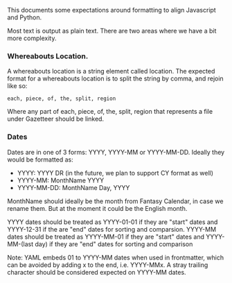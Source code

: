 This documents some expectations around formatting to align Javascript and Python.

Most text is output as plain text. There are two areas where we have a bit more complexity.

### Whereabouts Location.
A whereabouts location is a string element called location. The expected format for a whereabouts location is to split the string by comma, and rejoin like so:
```
each, piece, of, the, split, region
```

Where any part of each, piece, of, the, split, region that represents a file under Gazetteer should be linked.
### Dates
Dates are in one of 3 forms: YYYY, YYYY-MM or YYYY-MM-DD. Ideally they would be formatted as:
* YYYY: YYYY DR (in the future, we plan to support CY format as well)
* YYYY-MM: MonthName YYYY
* YYYY-MM-DD: MonthName Day, YYYY

MonthName should ideally be the month from Fantasy Calendar, in case we rename them. But at the moment it could be the English month.

YYYY dates should be treated as YYYY-01-01 if they are "start" dates and YYYY-12-31 if the are "end" dates for sorting and comparsion.
YYYY-MM dates should be treated as YYYY-MM-01 if they are "start" dates and YYYY-MM-(last day) if they are "end" dates for sorting and comparison

Note: YAML embeds 01 to YYYY-MM dates when used in frontmatter, which can be avoided by adding x to the end, i.e. YYYY-MMx. A stray trailing character should be considered expected on YYYY-MM dates.